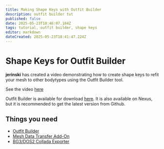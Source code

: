 ```yaml
---
title: Making Shape Keys with Outfit Builder
description: outfit builder tut
published: false
date: 2025-05-23T18:46:07.104Z
tags: tutorial, outfit builder, shape keys
editor: markdown
dateCreated: 2025-05-23T18:41:47.224Z
---
```


# Shape Keys for Outfit Builder

**jerinski** has created a video demonstrating how to create shape keys to refit your mesh to other bodytypes using the Outfit Builder tool.

See the video [here](https://www.youtube.com/watch?v=4AQqpOgG374)

Outfit Builder is available for download [here](https://github.com/PerplexedPeach/outfit_builder). It is also available on Nexus, but it is recommended to get the latest version from Github. 

## Things you need
- [Outfit Builder](https://github.com/PerplexedPeach/outfit_builder)
- [Mesh Data Transfer Add-On](https://mmemoli.gumroad.com/l/tOKEh)
- [BG3/DOS2 Collada Exporter](https://github.com/Norbyte/dos2de_collada_exporter)
